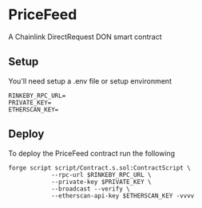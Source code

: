 # PriceFeed
A Chainlink DirectRequest DON smart contract


## Setup

You'll need setup a .env file or setup environment 

    RINKEBY_RPC_URL=
    PRIVATE_KEY=
    ETHERSCAN_KEY=

## Deploy

To deploy the PriceFeed contract run the following

    forge script script/Contract.s.sol:ContractScript \
                --rpc-url $RINKEBY_RPC_URL \
                --private-key $PRIVATE_KEY \
                --broadcast --verify \
                --etherscan-api-key $ETHERSCAN_KEY -vvvv
